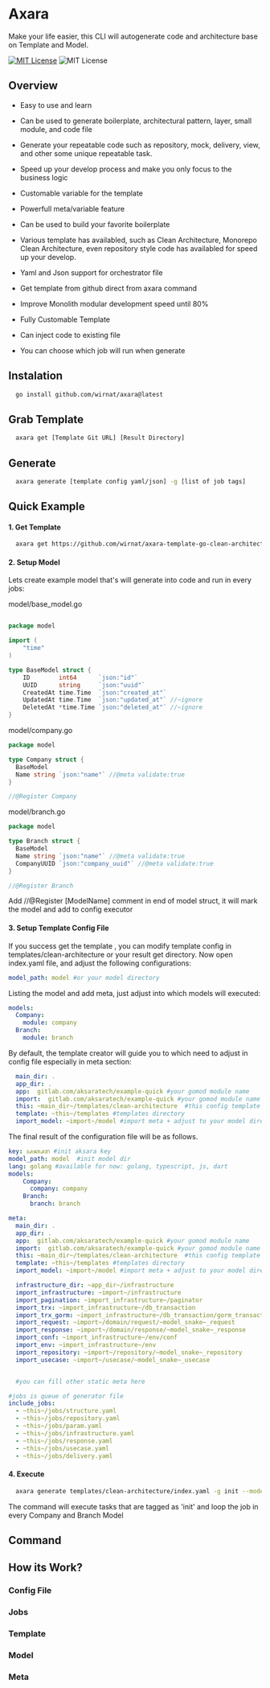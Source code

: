 
# Axara

Make your life easier, this CLI will autogenerate code and architecture base on Template and Model.




[![MIT License](https://img.shields.io/github/license/wirnat/axara?style=flat-square)](https://github.com/wirnat/axara/blob/main/License)
![MIT License](https://img.shields.io/github/go-mod/go-version/wirnat/axara)



## Overview

- Easy to use and learn

- Can be used to generate boilerplate, architectural pattern, layer, small module, and code file

- Generate your repeatable code such as repository, mock, delivery, view, and other some unique repeatable task.

- Speed up your develop process and make you only focus to the business logic

- Customable variable for the template

- Powerfull meta/variable feature

- Can be used to build your favorite boilerplate

- Various template has availabled, such as Clean Architecture, Monorepo Clean Architecture, even repository style code has availabled for speed up your develop.

- Yaml and Json support for orchestrator file

- Get template from github direct from axara command

- Improve Monolith modular development speed until 80%

- Fully Customable Template

- Can inject code to existing file

- You can choose which job will run when generate

## Instalation
```bash
  go install github.com/wirnat/axara@latest
```
## Grab Template
```bash
  axara get [Template Git URL] [Result Directory]
```
## Generate 
```bash
  axara generate [template config yaml/json] -g [list of job tags]
```
## Quick Example 
#### 1. Get Template
```bash
  axara get https://github.com/wirnat/axara-template-go-clean-architecture templates/clean-architecture
```
#### 2. Setup Model
Lets create example model that's will generate into code and run in every jobs:

model/base_model.go
```go

package model

import (
	"time"
)

type BaseModel struct {
	ID        int64      `json:"id"`
	UUID      string     `json:"uuid"`
	CreatedAt time.Time  `json:"created_at"`
	UpdatedAt time.Time  `json:"updated_at"` //~ignore
	DeletedAt *time.Time `json:"deleted_at"` //~ignore
}
```

model/company.go

```go
package model

type Company struct {
  BaseModel
  Name string `json:"name"` //@meta validate:true
}

//@Register Company
```

model/branch.go

```go
package model

type Branch struct {
  BaseModel
  Name string `json:"name"` //@meta validate:true
  CompanyUUID `json:"company_uuid"` //@meta validate:true
}

//@Register Branch
```

Add //@Register [ModelName] comment in end of model struct, it will mark the model and add to config executor

#### 3. Setup Template Config File
If you success get the template , you can modify template config in templates/clean-architecture or your result get directory.
Now open index.yaml file, and adjust the following configurations:

```yaml
model_path: model #or your model directory
```

Listing the model and add meta, just adjust into which models will executed: 
  ```yaml
  models:
    Company:
      module: company
    Branch:
      module: branch
  ```
  
By default, the template creator will guide you to which need to adjust in config file especially in meta section:
```yaml
  main_dir: .
  app_dir: .
  app:  gitlab.com/aksaratech/example-quick #your gomod module name
  import:  gitlab.com/aksaratech/example-quick #your gomod module name or import root
  this: ~main_dir~/templates/clean-architecture  #this config template directory
  template: ~this~/templates #templates directory
  import_model: ~import~/model #import meta + adjust to your model directory
```

The final result of the configuration file will be as follows.
```yaml
key: ᬅᬓ᭄ᬱᬭ #init aksara key
model_path: model  #init model dir
lang: golang #available for now: golang, typescript, js, dart
models:
    Company:
      company: company
    Branch:
      branch: branch

meta:
  main_dir: .
  app_dir: .
  app:  gitlab.com/aksaratech/example-quick #your gomod module name
  import:  gitlab.com/aksaratech/example-quick #your gomod module name or import root
  this: ~main_dir~/templates/clean-architecture  #this config template directory
  template: ~this~/templates #templates directory
  import_model: ~import~/model #import meta + adjust to your model directory

  infrastructure_dir: ~app_dir~/infrastructure
  import_infrastructure: ~import~/infrastructure
  import_pagination: ~import_infrastructure~/paginator
  import_trx: ~import_infrastructure~/db_transaction
  import_trx_gorm: ~import_infrastructure~/db_transaction/gorm_transaction
  import_request: ~import~/domain/request/~model_snake~_request
  import_response: ~import~/domain/response/~model_snake~_response
  import_conf: ~import_infrastructure~/env/conf
  import_env: ~import_infrastructure~/env
  import_repository: ~import~/repository/~model_snake~_repository
  import_usecase: ~import~/usecase/~model_snake~_usecase


  #you can fill other static meta here

#jobs is queue of generator file
include_jobs:
  - ~this~/jobs/structure.yaml
  - ~this~/jobs/repository.yaml
  - ~this~/jobs/param.yaml
  - ~this~/jobs/infrastructure.yaml
  - ~this~/jobs/response.yaml
  - ~this~/jobs/usecase.yaml
  - ~this~/jobs/delivery.yaml
```

#### 4. Execute
```bash
  axara generate templates/clean-architecture/index.yaml -g init --models Company,Branch
```
The command will execute tasks that are tagged as 'init' and loop the job in every Company and Branch Model

## Command
## How its Work?
### Config File
### Jobs
### Template
### Model
### Meta



